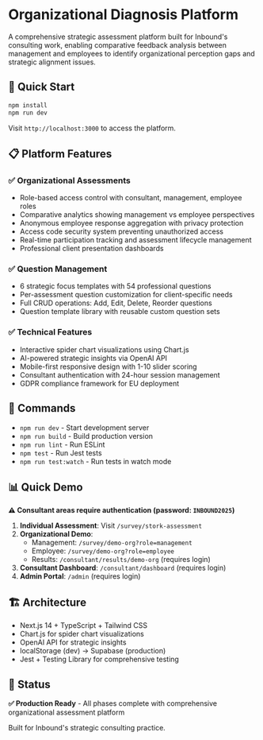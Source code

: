 # Organizational Diagnosis Platform

A comprehensive strategic assessment platform built for Inbound's consulting work, enabling comparative feedback analysis between management and employees to identify organizational perception gaps and strategic alignment issues.

## 🚀 Quick Start

```bash
npm install
npm run dev
```

Visit `http://localhost:3000` to access the platform.

## 📋 Platform Features

### ✅ Organizational Assessments
- Role-based access control with consultant, management, employee roles
- Comparative analytics showing management vs employee perspectives
- Anonymous employee response aggregation with privacy protection
- Access code security system preventing unauthorized access
- Real-time participation tracking and assessment lifecycle management
- Professional client presentation dashboards

### ✅ Question Management
- 6 strategic focus templates with 54 professional questions
- Per-assessment question customization for client-specific needs
- Full CRUD operations: Add, Edit, Delete, Reorder questions
- Question template library with reusable custom question sets

### ✅ Technical Features  
- Interactive spider chart visualizations using Chart.js
- AI-powered strategic insights via OpenAI API
- Mobile-first responsive design with 1-10 slider scoring
- Consultant authentication with 24-hour session management
- GDPR compliance framework for EU deployment

## 🔧 Commands

- `npm run dev` - Start development server
- `npm run build` - Build production version
- `npm run lint` - Run ESLint
- `npm test` - Run Jest tests
- `npm run test:watch` - Run tests in watch mode

## 📊 Quick Demo

**⚠️ Consultant areas require authentication (password: `INBOUND2025`)**

1. **Individual Assessment**: Visit `/survey/stork-assessment`
2. **Organizational Demo**: 
   - Management: `/survey/demo-org?role=management`
   - Employee: `/survey/demo-org?role=employee`
   - Results: `/consultant/results/demo-org` (requires login)
3. **Consultant Dashboard**: `/consultant/dashboard` (requires login)
4. **Admin Portal**: `/admin` (requires login)

## 🏗️ Architecture

- Next.js 14 + TypeScript + Tailwind CSS
- Chart.js for spider chart visualizations
- OpenAI API for strategic insights
- localStorage (dev) → Supabase (production)
- Jest + Testing Library for comprehensive testing

## 🎯 Status

**✅ Production Ready** - All phases complete with comprehensive organizational assessment platform

Built for Inbound's strategic consulting practice.